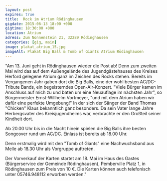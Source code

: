 ```yaml
---
layout: post
expires: true
title:  Rock im Atrium Rödinghausen
gigdate: 2015-06-13 18:00 +000
gigtime: 18:30:00 +000
location: Atrium
adress: Zum Nonnenstein 21, 32289 Rödinghausen
categories: [gig, main]
image: plakat_atrium_15.jpg
imageAlt: Plakat Big Ball & Tomb of Giants Atrium Rödinghausen
---
```

"Am 13. Juni geht in Rödinghausen wieder die Post ab! Denn zum zweiten Mal wird das auf dem Außengelände des Jugendgästehauses des Kreises Herford gelegene Atrium ganz im Zeichen des Rocks stehen. Bereits im Vergangenen Jahr gaben dort die Big Balls, eine der wohl besten AC/DC-Tribute Bands, ein begeisterndes Open-Air-Konzert. "Viele Bürger kamen im Anschluss auf mich zu und baten um eine Neuauflage im nächsten Jahr", so Bürgermeister Ernst-Willhelm Vortmeyer, "und mit dem Atrium haben wir dafür eine perfekte Umgebung!" In der sich der Sänger der Band Thomas "Chicken" Klaus bekanntlich ganz besonders. Da sein Vater lange Jahre Herbergsvater des Kreisjugendheims war, verbrachte er den Großteil seiner Kindheit dort.

Ab 20.00 Uhr bis in die Nacht hinein spielen die Big Balls ihre besten Songcover rund um AC/DC. Einlass ist bereits ab 18.00 Uhr.

Denn erstmalig wird mit den "Tomb of Giants" eine Nachwuchsband aus Melle ab 18.30 Uhr als Vorgruppe auftreten.

Der Vorverkauf der Karten startet am 18. Mai im Haus des Gastes (Bürgerservice der Gemeinde Rödinghausen), Pemberville Platz 1, in Rödinghausen zum Preis von 10 €. Die Karten können auch telefonisch unter 05746.948112 erworben werden."